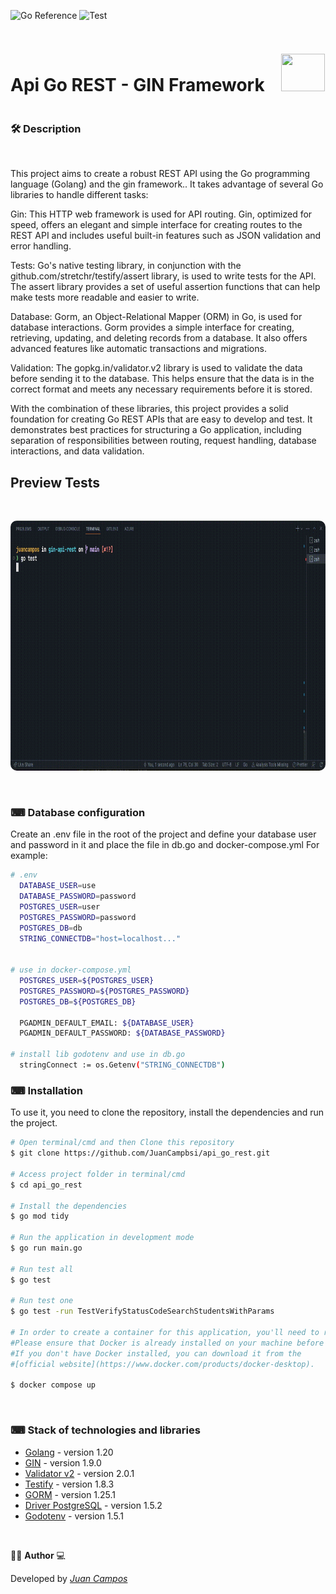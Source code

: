 ![Go Reference](https://pkg.go.dev/badge/github.com/go-telegram-bot-api/telegram-bot-api/v5.svg)
![Test](https://github.com/go-telegram-bot-api/telegram-bot-api/actions/workflows/test.yml/badge.svg)
<div style="width:100%; display: flex; align-items: center;">
  <h1>Api Go REST - GIN Framework
   <img src="https://cdn.jsdelivr.net/gh/devicons/devicon/icons/go/go-original-wordmark.svg" height="60" width="70" style="margin-bottom: -15px; z-index: -10; margin-left: 1.25rem"/>
  </h1> 
</div>


### 🛠  Description   

</br>

This project aims to create a robust REST API using the Go programming language (Golang) and the gin framework.. It takes advantage of several Go libraries to handle different tasks:

Gin: This HTTP web framework is used for API routing. Gin, optimized for speed, offers an elegant and simple interface for creating routes to the REST API and includes useful built-in features such as JSON validation and error handling.

Tests: Go's native testing library, in conjunction with the github.com/stretchr/testify/assert library, is used to write tests for the API. The assert library provides a set of useful assertion functions that can help make tests more readable and easier to write.

Database: Gorm, an Object-Relational Mapper (ORM) in Go, is used for database interactions. Gorm provides a simple interface for creating, retrieving, updating, and deleting records from a database. It also offers advanced features like automatic transactions and migrations.

Validation: The gopkg.in/validator.v2 library is used to validate the data before sending it to the database. This helps ensure that the data is in the correct format and meets any necessary requirements before it is stored.

With the combination of these libraries, this project provides a solid foundation for creating Go REST APIs that are easy to develop and test. It demonstrates best practices for structuring a Go application, including separation of responsibilities between routing, request handling, database interactions, and data validation.


## Preview Tests

</br>

<p align="center">
  <kbd>
 <img width="800" style="border-radius: 10px" height="400" src="https://github.com/JuanCampbsi/Preview_README/blob/0be0214da84b4c28d01b289b29b13a021a767e62/assets/api_gin.gif" alt="Intro"> 
  </kbd>
  </br>
</p>

</br>

### ⌨ Database configuration
Create an .env file in the root of the project and define your database user and password in it and place the file in db.go and docker-compose.yml
For example:

```bash
# .env
  DATABASE_USER=use
  DATABASE_PASSWORD=password
  POSTGRES_USER=user
  POSTGRES_PASSWORD=password
  POSTGRES_DB=db
  STRING_CONNECTDB="host=localhost..."
 

# use in docker-compose.yml 
  POSTGRES_USER=${POSTGRES_USER}
  POSTGRES_PASSWORD=${POSTGRES_PASSWORD}
  POSTGRES_DB=${POSTGRES_DB} 

  PGADMIN_DEFAULT_EMAIL: ${DATABASE_USER}
  PGADMIN_DEFAULT_PASSWORD: ${DATABASE_PASSWORD}   

# install lib godotenv and use in db.go
  stringConnect := os.Getenv("STRING_CONNECTDB")
```

### ⌨ Installation
To use it, you need to clone the repository, install the dependencies and run the project.

```bash
# Open terminal/cmd and then Clone this repository
$ git clone https://github.com/JuanCampbsi/api_go_rest.git

# Access project folder in terminal/cmd
$ cd api_go_rest

# Install the dependencies
$ go mod tidy

# Run the application in development mode
$ go run main.go

# Run test all 
$ go test    

# Run test one
$ go test -run TestVerifyStatusCodeSearchStudentsWithParams   

# In order to create a container for this application, you'll need to run Docker command. 
#Please ensure that Docker is already installed on your machine before proceeding. 
#If you don't have Docker installed, you can download it from the 
#[official website](https://www.docker.com/products/docker-desktop).

$ docker compose up                                 

```

</br>	

### ⌨ Stack of technologies and libraries

-   [Golang](https://go.dev/doc/) - version 1.20
-   [GIN](https://github.com/gin-gonic/gin) - version 1.9.0
-   [Validator v2](https://gopkg.in/validator.v2) - version 2.0.1
-   [Testify](https://github.com/stretchr/testify) - version 1.8.3
-   [GORM](https://gorm.io/gorm ) - version 1.25.1
-   [Driver PostgreSQL](https://gorm.io/driver/postgres) - version 1.5.2 
-   [Godotenv](https://github.com/joho/godotenv) - version 1.5.1
 
</br>

👨‍💻 **Author** 💻

Developed by [_Juan Campos_](https://www.linkedin.com/in/juancampos-ferreira/)